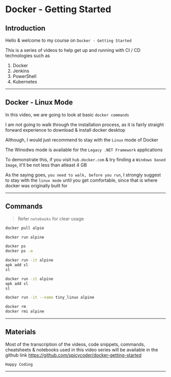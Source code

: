 # Docker - Getting Started

## Introduction

Hello & welcome to my course on `Docker - Getting Started`

This is a series of videos to help get up and running with CI / CD technologies such as

1. Docker
2. Jenkins
3. PowerShell
4. Kubernetes

---

## Docker - Linux Mode

In this video, we are going to look at basic `docker commands`

I am not going to walk through the installation process, as it is fairly straight forward  experience to download & install docker desktop

Although, I would just recommend to stay with the `Linux` mode of Docker

The Winodws mode is available for the `Legacy .NET Framework` applications

To demonstrate this, if you visit `hub.docker.com` & try finding a `Windows based Image`, it'll be not less than atleast 4 GB

As the saying goes, `you need to walk, before you run`, I strongly suggest to stay with the `linux mode` until you get comfortable, since that is where docker was originally built for

---

## Commands

> Refer `notebooks` for clear usage

```sh
docker pull alpie
```

```sh
docker run alpine
```

```sh
docker ps
docker ps -a
```

```sh
docker run -it alpine
apk add sl
sl
```

```sh
docker run -it alpine
apk add sl
sl
```

```sh
docker run -it --name tiny_linux alpine
```

```sh
docker rm
docker rmi alpine
```

---

## Materials

Most of the transcription of the videos, code snippets, commands, cheatsheets & notebooks  used in this video series will be available in the github link
<https://github.com/spicycoder/docker-getting-started>

`Happy Coding`

---
